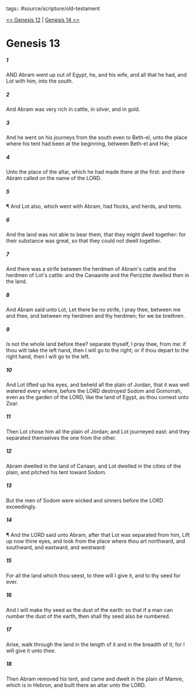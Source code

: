 tags:: #source/scripture/old-testament

[<< Genesis 12](/old-testament/01_Genesis/Genesis_12.md) | [Genesis 14 >>](/old-testament/01_Genesis/Genesis_14.md)

# Genesis 13

##### 1

AND Abram went up out of Egypt, he, and his wife, and all that he had, and Lot with him, into the south.

##### 2

And Abram was very rich in cattle, in silver, and in gold.

##### 3

And he went on his journeys from the south even to Beth-el, unto the place where his tent had been at the beginning, between Beth-el and Hai;

##### 4

Unto the place of the altar, which he had made there at the first: and there Abram called on the name of the LORD.

##### 5

¶ And Lot also, which went with Abram, had flocks, and herds, and tents.

##### 6

And the land was not able to bear them, that they might dwell together: for their substance was great, so that they could not dwell together.

##### 7

And there was a strife between the herdmen of Abram's cattle and the herdmen of Lot's cattle: and the Canaanite and the Perizzite dwelled then in the land.

##### 8

And Abram said unto Lot, Let there be no strife, I pray thee, between me and thee, and between my herdmen and thy herdmen; for we be brethren.

##### 9

Is not the whole land before thee? separate thyself, I pray thee, from me: if thou wilt take the left hand, then I will go to the right; or if thou depart to the right hand, then I will go to the left.

##### 10

And Lot lifted up his eyes, and beheld all the plain of Jordan, that it was well watered every where, before the LORD destroyed Sodom and Gomorrah, even as the garden of the LORD, like the land of Egypt, as thou comest unto Zoar.

##### 11

Then Lot chose him all the plain of Jordan; and Lot journeyed east: and they separated themselves the one from the other.

##### 12

Abram dwelled in the land of Canaan, and Lot dwelled in the cities of the plain, and pitched his tent toward Sodom.

##### 13

But the men of Sodom were wicked and sinners before the LORD exceedingly.

##### 14

¶ And the LORD said unto Abram, after that Lot was separated from him, Lift up now thine eyes, and look from the place where thou art northward, and southward, and eastward, and westward:

##### 15

For all the land which thou seest, to thee will I give it, and to thy seed for ever.

##### 16

And I will make thy seed as the dust of the earth: so that if a man can number the dust of the earth, then shall thy seed also be numbered.

##### 17

Arise, walk through the land in the length of it and in the breadth of it; for I will give it unto thee.

##### 18

Then Abram removed his tent, and came and dwelt in the plain of Mamre, which is in Hebron, and built there an altar unto the LORD.
